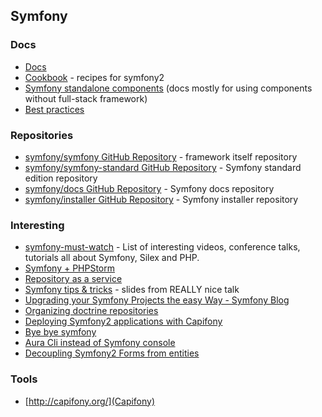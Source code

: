 ## Symfony
### Docs
- [Docs](http://symfony.com/doc/current/index.html)
- [Cookbook](http://symfony.com/doc/current/cookbook/index.html) - recipes for symfony2
- [Symfony standalone components](http://symfony.com/doc/current/components/index.html) (docs mostly for using components without full-stack framework)
- [Best practices](http://symfony.com/doc/current/best_practices/index.html)

### Repositories
- [symfony/symfony GitHub Repository](https://github.com/symfony/symfony) - framework itself repository
- [symfony/symfony-standard GitHub Repository](https://github.com/symfony/symfony-standard) - Symfony standard edition repository
- [symfony/docs GitHub Repository](https://github.com/symfony/symfony-docs) - Symfony docs repository
- [symfony/installer GitHub Repository](https://github.com/symfony/symfony-installer) - Symfony installer repository

### Interesting
- [symfony-must-watch](https://github.com/symfony-si/symfony-must-watch) - List of interesting videos, conference talks, tutorials all about Symfony, Silex and PHP.
- [Symfony + PHPStorm](http://blog.jetbrains.com/phpstorm/2014/08/symfony-development-using-phpstorm/)
- [Repository as a service](http://php-and-symfony.matthiasnoback.nl/2014/05/inject-a-repository-instead-of-an-entity-manager/)
- [Symfony tips & tricks](http://www.slideshare.net/javier.eguiluz/symfony-tips-and-tricks) - slides from REALLY nice talk
- [Upgrading your Symfony Projects the easy Way - Symfony Blog](http://symfony.com/blog/upgrading-your-symfony-projects-the-easy-way)
- [Organizing doctrine repositories](https://gist.github.com/yurytolochko/5447e7beaa874064defa#file-duplicates-php)
- [Deploying Symfony2 applications with Capifony](http://krunoknego.com/2014/09/30/deploying-symfony2-applications-with-capifony/)
- [Bye bye symfony](http://mmoreram.com/blog/2014/09/01/bye-bye-symfony/)
- [Aura Cli instead of Symfony console](http://www.craftitonline.com/2014/09/look-mama-no-console-coupling-bye-symfony-welcome-aura-cli/)
- [Decoupling Symfony2 Forms from entities](http://verraes.net/2013/04/decoupling-symfony2-forms-from-entities/)


### Tools
- [http://capifony.org/](Capifony)